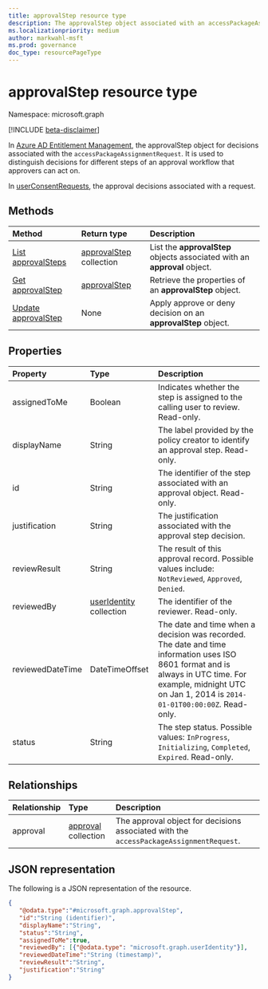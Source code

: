 ```yaml
---
title: approvalStep resource type
description: The approvalStep object associated with an accessPackageAssignmentRequest or userConsentRequest.
ms.localizationpriority: medium
author: markwahl-msft
ms.prod: governance
doc_type: resourcePageType
---
```


# approvalStep resource type

Namespace: microsoft.graph

[!INCLUDE [beta-disclaimer](../../includes/beta-disclaimer.md)]

In [Azure AD Entitlement Management](entitlementmanagement-overview.md), the approvalStep object for decisions associated with the `accessPackageAssignmentRequest`. It is used to distinguish decisions for different steps of an approval workflow that approvers can act on.

In [userConsentRequests](../resources/userconsentrequest.md), the approval  decisions associated with a request.

## Methods

| Method                                               | Return type                                | Description                                                               |
| :--------------------------------------------------- | :----------------------------------------- | :------------------------------------------------------------------------ |
| [List approvalSteps](../api/approval-list-steps.md)  | [approvalStep](approvalstep.md) collection | List the **approvalStep** objects associated with an **approval** object. |
| [Get approvalStep](../api/approvalstep-get.md)       | [approvalStep](approvalstep.md)            | Retrieve the properties of an **approvalStep** object.                    |
| [Update approvalStep](../api/approvalstep-update.md) | None                                       | Apply approve or deny decision on an **approvalStep** object.             |

## Properties

| Property         | Type                                       | Description                                                                                                                                                                                                  |
| :--------------- | :----------------------------------------- | :----------------------------------------------------------------------------------------------------------------------------------------------------------------------------------------------------------- |
| assignedToMe     | Boolean                                    | Indicates whether the step is assigned to the calling user to review. Read-only.                                                                                                                             |
| displayName      | String                                     | The label provided by the policy creator to identify an approval step. Read-only.                                                                                                                            |
| id               | String                                     | The identifier of the step associated with an approval object. Read-only.                                                                                                                                    |
| justification    | String                                     | The justification associated with the approval step decision.                                                                                                                                                |
| reviewResult     | String                                     | The result of this approval record. Possible values include: `NotReviewed`, `Approved`, `Denied`.                                                                                                            |
| reviewedBy       | [userIdentity](useridentity.md) collection | The identifier of the reviewer. Read-only.                                                                                                                                                                   |
| reviewedDateTime | DateTimeOffset                             | The date and time when a decision was recorded. The date and time information uses ISO 8601 format and is always in UTC time. For example, midnight UTC on Jan 1, 2014 is `2014-01-01T00:00:00Z`. Read-only. |
| status           | String                                     | The step status. Possible values: `InProgress`, `Initializing`, `Completed`, `Expired`. Read-only.                                                                                                           |

## Relationships

| Relationship | Type                                            | Description                                                                             |
| :----------- | :---------------------------------------------- | :-------------------------------------------------------------------------------------- |
| approval     | [approval](../resources/approval.md) collection | The approval object for decisions associated with the `accessPackageAssignmentRequest`. |

## JSON representation

The following is a JSON representation of the resource.

<!-- {
  "blockType": "resource",
  "keyProperty": "id",
  "@odata.type": "microsoft.graph.approvalStep",
}
-->

```json
{
   "@odata.type":"#microsoft.graph.approvalStep",
   "id":"String (identifier)",
   "displayName":"String",
   "status":"String",
   "assignedToMe":true,
   "reviewedBy": [{"@odata.type": "microsoft.graph.userIdentity"}],
   "reviewedDateTime":"String (timestamp)",
   "reviewResult":"String",
   "justification":"String"
}
```
